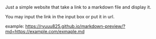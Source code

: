 Just a simple website that take a link to a markdown file and display it.

You may input the link in the input box or put it in url.

example: https://ryuuu825.github.io/markdown-preview/?md=https://example.com/exmaple.md
